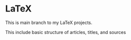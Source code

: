 # LaTeX
This is main branch to my LaTeX projects.

This include basic structure of articles, titles, and sources